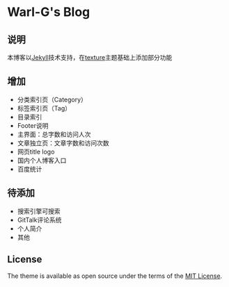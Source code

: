 # Warl-G's Blog  
## 说明  
本博客以[Jekyll](https://jekyllrb.com/)技术支持，在[texture](https://github.com/thelehhman/texture)主题基础上添加部分功能

## 增加
* 分类索引页（Category）
* 标签索引页（Tag）
* 目录索引
* Footer说明
* 主界面：总字数和访问人次
* 文章独立页：文章字数和访问次数
* 网页title logo
* 国内个人博客入口
* 百度统计

## 待添加
* 搜索引擎可搜索
* GitTalk评论系统
* 个人简介
* 其他

## License

The theme is available as open source under the terms of the [MIT License](https://opensource.org/licenses/MIT).

